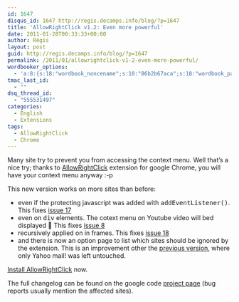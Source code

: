 ```yaml
---
id: 1647
disqus_id: 1647 http://regis.decamps.info/blog/?p=1647
title: 'AllowRightClick v1.2: Even more powerful'
date: 2011-01-28T00:33:33+00:00
author: Régis
layout: post
guid: http://regis.decamps.info/blog/?p=1647
permalink: /2011/01/allowrightclick-v1-2-even-more-powerful/
wordbooker_options:
  - 'a:8:{s:18:"wordbook_noncename";s:10:"86b2b67aca";s:18:"wordbook_page_post";s:4:"-100";s:18:"wordbook_orandpage";s:1:"2";s:23:"wordbook_default_author";s:1:"1";s:23:"wordbook_extract_length";s:3:"256";s:19:"wordbook_actionlink";s:3:"300";s:18:"wordbook_attribute";s:0:"";s:29:"wordbooker_status_update_text";s:33:"New blog post :  %title% - %link%";}'
tmac_last_id:
  - ""
dsq_thread_id:
  - "555531497"
categories:
  - English
  - Extensions
tags:
  - AllowRightClick
  - Chrome
---
```

Many site try to prevent you from accessing the context menu. Well that’s a nice try; thanks to [AllowRightClick](http://regis.decamps.info/blog/projects/allow-rightclickextension-for-google-chrome/) extension for google Chrome, you will have your context menu anyway :-p

This new version works on more sites than before:

  * even if the protecting javascript was added with <tt>addEventListener()</tt>. This fixes [issue 17](http://code.google.com/p/regis/issues/detail?id=17)
  * even on <tt>div</tt> elements. The cotext menu on Youtube video will bed displayed 🙂 This fixes [issue 8](http://code.google.com/p/regis/issues/detail?id=8)
  * recursively applied on in frames. This fixes [issue 18](http://code.google.com/p/regis/issues/detail?id=18)
  * and there is now an option page to list which sites should be ignored by the extension. This is an improvement other the [previous version](http://regis.decamps.info/blog/2010/09/allowrigtclick-v1-1/), where only Yahoo mail! was left untouched. 

[Install AllowRightClick](https://chrome.google.com/extensions/detail/hompjdfbfmmmgflfjdlnkohcplmboaeo) now.

The full changelog can be found on the google code [project page](http://code.google.com/p/regis/issues/list?can=1&q=label:Milestone-AllowRightClick1.2) (bug reports usually mention the affected sites).
